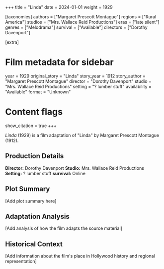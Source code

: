 +++
title = "Linda"
date = 2024-01-01
weight = 1929

[taxonomies]
authors = ["Margaret Prescott Montague"]
regions = ["Rural America"]
studios = ["Mrs. Wallace Reid Productions"]
eras = ["late silent"]
genres = ["Melodrama"]
survival = ["Available"]
directors = ["Dorothy Davenport"]

[extra]
# Film metadata for sidebar
year = 1929
original_story = "Linda"
story_year = 1912
story_author = "Margaret Prescott Montague"
director = "Dorothy Davenport"
studio = "Mrs. Wallace Reid Productions"
setting = "? lumber stuff"
availability = "Available"
format = "Unknown"

# Content flags
show_citation = true
+++

*Linda* (1929) is a film adaptation of "Linda" by Margaret Prescott Montague (1912).

## Production Details

**Director:** Dorothy Davenport
**Studio:** Mrs. Wallace Reid Productions
**Setting:** ? lumber stuff
**survival:** Online

## Plot Summary

[Add plot summary here]

## Adaptation Analysis

[Add analysis of how the film adapts the source material]

## Historical Context

[Add information about the film's place in Hollywood history and regional representation]